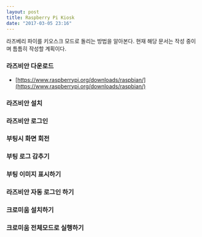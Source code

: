```yaml
---
layout: post
title: Raspberry Pi Kiosk
date: "2017-03-05 23:16"
---
```


라즈베리 파이를 키오스크 모드로 돌리는 방법을 알아본다. 현재 해당 문서는 작성 중이며 틈틈히 작성할 계획이다.

### 라즈비안 다운로드
- [https://www.raspberrypi.org/downloads/raspbian/](https://www.raspberrypi.org/downloads/raspbian/)


### 라즈비안 설치

### 라즈비안 로그인

### 부팅시 화면 회전

### 부팅 로그 감추기

### 부팅 이미지 표시하기

### 라즈비안 자동 로그인 하기

### 크로미움 설치하기

### 크로미움 전체모드로 실행하기